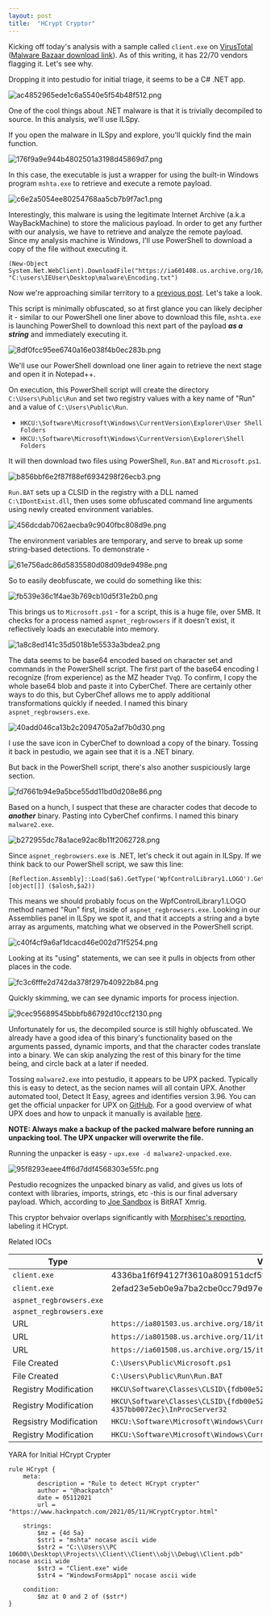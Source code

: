 ```yaml
---
layout: post
title:  "HCrypt Cryptor"
---
```


Kicking off today's analysis with a sample called `client.exe` on [VirusTotal](https://www.virustotal.com/gui/file/2efad23e5eb0e9a7ba2cbe0cc79d97e242047ec89baefe08568c447d17fe8bb1/detection) ([Malware Bazaar download link](https://bazaar.abuse.ch/sample/2efad23e5eb0e9a7ba2cbe0cc79d97e242047ec89baefe08568c447d17fe8bb1/#intel)). As of this writing, it has 22/70 vendors flagging it. Let's see why.

Dropping it into pestudio for initial triage, it seems to be a C# .NET app.


![ac4852965ede1c6a5540e5f54b48f512.png](/images/d8d6ae6575904cffa08c9e4d0cb20ce2.png)

One of the cool things about .NET malware is that it is trivially decompiled to source. In this analysis, we'll use ILSpy.

If you open the malware in ILSpy and explore, you'll quickly find the main function.

![176f9a9e944b4802501a3198d45869d7.png](/images/5db942a4669e410a9c1438f89e403781.png)

In this case, the executable is just a wrapper for using the built-in Windows program `mshta.exe` to retrieve and execute a remote payload.


![c6e2a5054ee80254768aa5cb7b9f7ac1.png](/images/6f0a95ed2582412a80e452a21fa496f7.png)


Interestingly, this malware is using the legitimate Internet Archive (a.k.a WayBackMachine) to store the malicious payload. In order to get any further with our analysis, we have to retrieve and analyze the remote payload. Since my analysis machine is Windows, I'll use PowerShell to download a copy of the file without executing it. 

```
(New-Object System.Net.WebClient).DownloadFile("https://ia601408.us.archive.org/10/items/encoding_20210419_0856/Encoding.txt", "C:\users\IEUser\Desktop\malware\Encoding.txt")
```

Now we're approaching similar territory to a [previous post](https://www.hacknpatch.com/2021/03/26/IcedId_Maldoc.html). Let's take a look.

This script is minimally obfuscated, so at first glance you can likely decipher it - similar to our PowerShell one liner above to download this file, `mshta.exe` is launching PowerShell to download this next part of the payload ***as a string*** and immediately executing it.


![8df0fcc95ee6740a16e038f4b0ec283b.png](/images/286d4011a4b74dbe8d8fbf4702b217f0.png)

We'll use our PowerShell download one liner again to retrieve the next stage and open it in Notepad++.

On execution, this PowerShell script will create the directory `C:\Users\Public\Run` and set two registry values with a key name of "Run" and a value of `C:\Users\Public\Run`.

- `HKCU:\Software\Microsoft\Windows\CurrentVersion\Explorer\User Shell Folders`
- `HKCU:\Software\Microsoft\Windows\CurrentVersion\Explorer\Shell Folders`

It will then download two files using PowerShell, `Run.BAT` and `Microsoft.ps1`.


![b856bbf6e2f87f88ef6934298f26ecb3.png](/images/6e99a485766c4ff79420648e30fe9c17.png)


`Run.BAT` sets up a CLSID in the registry with a DLL named `C:\IDontExist.dll`, then uses some obfuscated command line arguments using newly created environment variables.


![456dcdab7062aecba9c9040fbc808d9e.png](/images/6aa8cdb0cb1b4b66ae1f58f62651b5aa.png)

The environment variables are temporary, and serve to break up some string-based detections. To demonstrate -

![61e756adc86d5835580d08d09de9498e.png](/images/943b7704c0364dbcaff29376825119a6.png)


So to easily deobfuscate, we could do something like this:


![fb539e36c1f4ae3b769cb10d5f31e2b0.png](/images/b902743b95d74a11ac92e357403590c4.png)


This brings us to `Microsoft.ps1` - for a script, this is a huge file, over 5MB. It checks for a process named `aspnet_regbrowsers` if it doesn't exist, it reflectively loads an executable into memory.


![1a8c8ed141c35d5018b1e5533a3bdea2.png](/images/05f6a2d16669458998b4e62c44c3c42e.png)


The data seems to be base64 encoded based on character set and commands in the PowerShell script. The first part of the base64 encoding I recognize (from experience) as the MZ header `TVqQ`. To confirm, I copy the whole base64 blob and paste it into CyberChef. There are certainly other ways to do this, but CyberChef allows me to apply additional transformations quickly if needed. I named this binary `aspnet_regbrowsers.exe`.

![40add046ca13b2c2094705a2af7b0d30.png](/images/e5a33d0ee5ce49708674ed05ce4e345d.png)

I use the save icon in CyberChef to download a copy of the binary. Tossing it back in pestudio, we again see that it is a .NET binary.

But back in the PowerShell script, there's also another suspiciously large section.

![fd7661b94e9a5bce55dd11bd0d208e86.png](/images/faae9aa322b04ad48f41ed2703a9ebe0.png)

Based on a hunch, I suspect that these are character codes that decode to ***another*** binary. Pasting into CyberChef confirms. I named this binary `malware2.exe`.


![b272955dc78a1ace92ac8b11f2062728.png](/images/f3297b8e86c846649c494483216e1d80.png)

Since `aspnet_regbrowsers.exe` is .NET, let's check it out again in ILSpy. If we think back to our PowerShell script, we saw this line:
```
[Reflection.Assembly]::Load($a6).GetType('WpfControlLibrary1.LOGO').GetMethod('Run').Invoke($null,[object[]] ($alosh,$a2))
```
This means we should probably focus on the WpfControlLibrary1.LOGO method named "Run" first, inside of `aspnet_regbrowsers.exe`. Looking in our Assemblies panel in ILSpy we spot it, and that it accepts a string and a byte array as arguments, matching what we observed in the PowerShell script.

![c40f4cf9a6af1dcacd46e002d71f5254.png](/images/ea324a584fbe402d812ea4381740fbae.png)

Looking at its "using" statements, we can see it pulls in objects from other places in the code.

![fc3c6fffe2d742da378f297b40922b84.png](/images/14d492d4941f488695775d10ee3eb2ea.png)

Quickly skimming, we can see dynamic imports for process injection.

![9cec95689545bbbfb86792d10ccf2130.png](/images/04e81caab1434ad2bb51a7f580fc49fb.png)

Unfortunately for us, the decompiled source is still highly obfuscated. We already have a good idea of this binary's functionality based on the arguments passed, dynamic imports, and that the character codes translate into a binary. We can skip analyzing the rest of this binary for the time being, and circle back at a later if needed.

Tossing `malware2.exe` into pestudio, it appears to be UPX packed. Typically this is easy to detect, as the secion names will all contain UPX. Another automated tool, Detect It Easy, agrees and identifies version 3.96. You can get the official unpacker for UPX on [GitHub](https://github.com/upx/upx/releases). For a good overview of what UPX does and how to unpack it manually is available [here](https://malware.news/t/the-basics-of-packed-malware-manually-unpacking-upx-executables/35961).

**NOTE: Always make a backup of the packed malware before running an unpacking tool. The UPX unpacker will overwrite the file.**

Running the unpacker is easy - `upx.exe -d malware2-unpacked.exe`.


![95f8293eaee4ff6d7ddf4568303e55fc.png](/images/10fdd76036b54ecfa623fc5a8c80fc84.png)


Pestudio recognizes the unpacked binary as valid, and gives us lots of context with libraries, imports, strings, etc -this is our final adversary payload. Which, according to [Joe Sandbox](https://www.joesandbox.com/analysis/408523/0/html) is BitRAT Xmrig.

This cryptor behvaior overlaps significantly with [Morphisec's reporting](https://blog.morphisec.com/tracking-hcrypt-an-active-crypter-as-a-service), labeling it HCrypt.

Related IOCs

Type|Value
----|-----
`client.exe`| 4336ba1f6f94127f3610a809151dcf5f
`client.exe` | 2efad23e5eb0e9a7ba2cbe0cc79d97e242047ec89baefe08568c447d17fe8bb1
`aspnet_regbrowsers.exe` |
`aspnet_regbrowsers.exe` |
URL | `https://ia801503.us.archive.org/18/items/cmd_20210302/CMD.TXT`
URL | `https://ia801508.us.archive.org/11/items/server_20210419_0848/Server.txt`
URL | `https://ia601508.us.archive.org/15/items/all_20210419_20210419/ALL.txt`
File Created | `C:\Users\Public\Microsoft.ps1`
File Created | `C:\Users\Public\Run\Run.BAT`
Registry Modification | `HKCU\Software\Classes\CLSID\{fdb00e52-a214-4aa1-8fba-4357bb0072ec}`
Registry Modification | `HKCU\Software\Classes\CLSID\{fdb00e52-a214-4aa1-8fba-4357bb0072ec}\InProcServer32`
Regsistry Modification | `HKCU:\Software\Microsoft\Windows\CurrentVersion\Explorer\User Shell Folders`
Registry Modification |  `HKCU:\Software\Microsoft\Windows\CurrentVersion\Explorer\Shell Folders`

YARA for Initial HCrypt Crypter
```
rule HCrypt {
	meta:
		description = "Rule to detect HCrypt crypter"
		author = "@hackpatch"
		date = 05112021
		url = "https://www.hacknpatch.com/2021/05/11/HCryptCryptor.html"

	strings:
		$mz = {4d 5a}
		$str1 = "mshta" nocase ascii wide
		$str2 = "C:\\Users\\PC 10600\\Desktop\\Projects\\Client\\Client\\obj\\Debug\\Client.pdb" nocase ascii wide
		$str3 = "Client.exe" wide
		$str4 = "WindowsFormsApp1" nocase ascii wide

	condition:
		$mz at 0 and 2 of ($str*)
}
```
